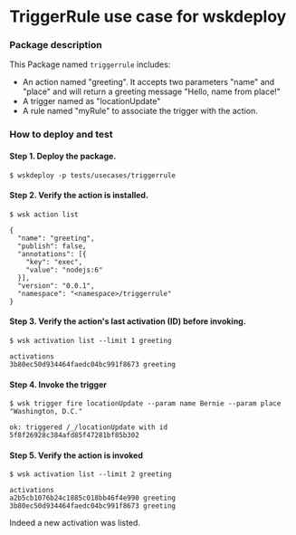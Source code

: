 <!--
#
# Licensed to the Apache Software Foundation (ASF) under one or more contributor
# license agreements.  See the NOTICE file distributed with this work for additional
# information regarding copyright ownership.  The ASF licenses this file to you
# under the Apache License, Version 2.0 (the # "License"); you may not use this
# file except in compliance with the License.  You may obtain a copy of the License
# at:
#
# http://www.apache.org/licenses/LICENSE-2.0
#
# Unless required by applicable law or agreed to in writing, software distributed
# under the License is distributed on an "AS IS" BASIS, WITHOUT WARRANTIES OR
# CONDITIONS OF ANY KIND, either express or implied.  See the License for the
# specific language governing permissions and limitations under the License.
#
-->

# TriggerRule use case for wskdeploy

### Package description

This Package named `triggerrule` includes:
- An action named "greeting". It accepts two parameters "name" and "place" and will return a greeting message "Hello, name from place!"
- A trigger named as "locationUpdate"
- A rule named "myRule" to associate the trigger with the action.

### How to deploy and test

#### Step 1. Deploy the package.

```
$ wskdeploy -p tests/usecases/triggerrule
```

#### Step 2. Verify the action is installed.

```
$ wsk action list

{
  "name": "greeting",
  "publish": false,
  "annotations": [{
    "key": "exec",
    "value": "nodejs:6"
  }],
  "version": "0.0.1",
  "namespace": "<namespace>/triggerrule"
}
```

#### Step 3. Verify the action's last activation (ID) before invoking.

```
$ wsk activation list --limit 1 greeting

activations
3b80ec50d934464faedc04bc991f8673 greeting
```

#### Step 4. Invoke the trigger

```
$ wsk trigger fire locationUpdate --param name Bernie --param place "Washington, D.C."

ok: triggered /_/locationUpdate with id 5f8f26928c384afd85f47281bf85b302
```

#### Step 5. Verify the action is invoked

```
$ wsk activation list --limit 2 greeting

activations
a2b5cb1076b24c1885c018bb46f4e990 greeting
3b80ec50d934464faedc04bc991f8673 greeting
```

Indeed a new activation was listed.
